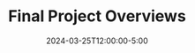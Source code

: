 ---
type: lecture
date: 2024-03-25T12:00:00-5:00
title: "Final Project Overviews"
tldr: "Final project expectations, logistics, and ideas."
thumbnail: /static_files/presentations/lec1.png
links: 
    - url: https://docs.google.com/presentation/u/0/d/1iFZeSiOVdTTK-UHhK7gO4O89EaZyizbEM_GpwEvGC50
      name: slides
---